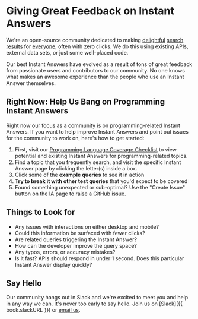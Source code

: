 # Giving Great Feedback on Instant Answers

We're an open-source community dedicated to making [delightful](https://duckduckgo.com/?q=who%27s+in+space%3F&ia=answer) [search results](https://duckduckgo.com/?q=tennis+cheatsheet&ia=cheatsheet&iax=1) for [everyone](https://duck.co/ia), often with zero clicks. We do this using existing APIs, external data sets, or just some well-placed code.

Our best Instant Answers have evolved as a result of tons of great feedback from passionate users and contributors to our community. No one knows what makes an awesome experience than the people who use an Instant Answer themselves.

## Right Now: Help Us Bang on Programming Instant Answers

Right now our focus as a community is on programming-related Instant Answers. If you want to help improve Instant Answers and point out issues for the community to work on, here's how to get started:

1. First, visit our [Programming Language Coverage Checklist](https://github.com/duckduckgo/duckduckgo/wiki/Programming-IA-Coverage) to view potential and existing Instant Answers for programming-related topics.
2. Find a topic that you frequently search, and visit the specific Instant Answer page by clicking the letter(s) inside a box.
3. Click some of the **example queries** to see it in action
4. **Try to break it with other test queries** that you'd expect to be covered
5. Found something unexpected or sub-optimal? Use the "Create Issue" button on the IA page to raise a GitHub issue.

## Things to Look for

- Any issues with interactions on either desktop and mobile? 
- Could this information be surfaced with fewer clicks?
- Are related queries triggering the Instant Answer?  
- How can the developer improve the query space?
- Any typos, errors, or accuracy mistakes?
- Is it fast? APIs should respond in under 1 second. Does this particular Instant Answer display quickly?

## Say Hello

Our community hangs out in Slack and we're excited to meet you and help in any way we can. It's never too early to say hello. Join us on [Slack]({{ book.slackURL }}) or [email us](mailto:open@duckduckgo.com).


